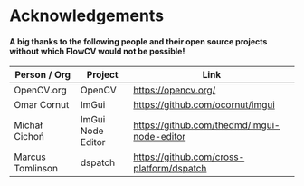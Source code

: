 # Acknowledgements

#### A big thanks to the following people and their open source projects without which FlowCV would not be possible!

| Person / Org     | Project | Link                                          |
|------------------|---------|-----------------------------------------------|
| OpenCV.org       | OpenCV  | <https://opencv.org/>                         |
| Omar Cornut      | ImGui   | <https://github.com/ocornut/imgui>            |
| Michał Cichoń    | ImGui Node Editor | <https://github.com/thedmd/imgui-node-editor> |
| Marcus Tomlinson | dspatch | <https://github.com/cross-platform/dspatch>   |


